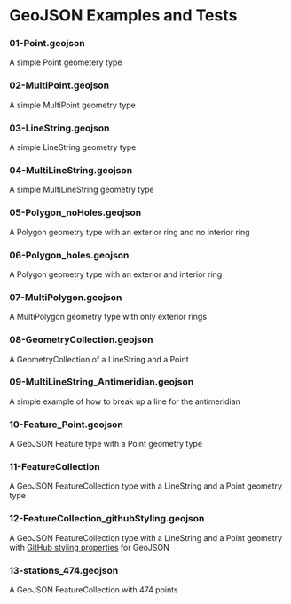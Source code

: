 

# GeoJSON Examples and Tests


### 01-Point.geojson
A simple Point geometery type

### 02-MultiPoint.geojson
A simple MultiPoint geometry type

### 03-LineString.geojson
A simple LineString geometry type

### 04-MultiLineString.geojson
A simple MultiLineString geometry type

### 05-Polygon_noHoles.geojson
A Polygon geometry type with an exterior ring and no interior ring

### 06-Polygon_holes.geojson
A Polygon geometry type with an exterior and interior ring

### 07-MultiPolygon.geojson
A MultiPolygon geometry type with only exterior rings

### 08-GeometryCollection.geojson
A GeometryCollection of a LineString and a Point

### 09-MultiLineString_Antimeridian.geojson
A simple example of how to break up a line for the antimeridian

### 10-Feature_Point.geojson
A GeoJSON Feature type with a Point geometry type

### 11-FeatureCollection
A GeoJSON FeatureCollection type with a LineString and a Point geometry type 

### 12-FeatureCollection_githubStyling.geojson
A GeoJSON FeatureCollection type with a LineString and a Point geometry with [GitHub styling properties](https://help.github.com/articles/mapping-geojson-files-on-github/#styling-features) for GeoJSON

### 13-stations_474.geojson
A GeoJSON FeatureCollection with 474 points

